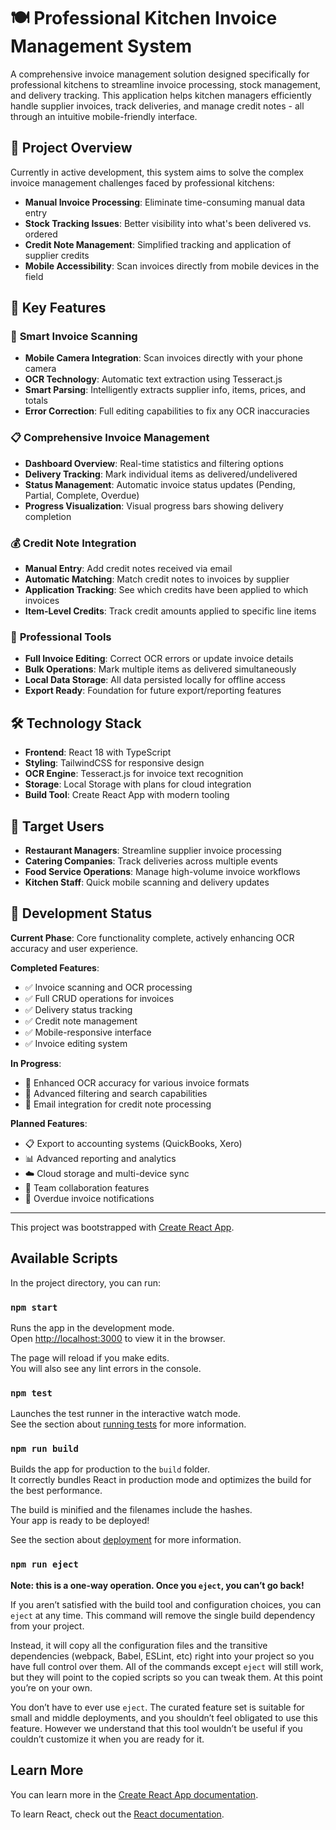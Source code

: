 # 🍽️ Professional Kitchen Invoice Management System

A comprehensive invoice management solution designed specifically for professional kitchens to streamline invoice processing, stock management, and delivery tracking. This application helps kitchen managers efficiently handle supplier invoices, track deliveries, and manage credit notes - all through an intuitive mobile-friendly interface.

## 🎯 Project Overview

Currently in active development, this system aims to solve the complex invoice management challenges faced by professional kitchens:

- **Manual Invoice Processing**: Eliminate time-consuming manual data entry
- **Stock Tracking Issues**: Better visibility into what's been delivered vs. ordered  
- **Credit Note Management**: Simplified tracking and application of supplier credits
- **Mobile Accessibility**: Scan invoices directly from mobile devices in the field

## 🚀 Key Features

### 📸 **Smart Invoice Scanning**
- **Mobile Camera Integration**: Scan invoices directly with your phone camera
- **OCR Technology**: Automatic text extraction using Tesseract.js
- **Smart Parsing**: Intelligently extracts supplier info, items, prices, and totals
- **Error Correction**: Full editing capabilities to fix any OCR inaccuracies

### 📋 **Comprehensive Invoice Management**
- **Dashboard Overview**: Real-time statistics and filtering options
- **Delivery Tracking**: Mark individual items as delivered/undelivered
- **Status Management**: Automatic invoice status updates (Pending, Partial, Complete, Overdue)
- **Progress Visualization**: Visual progress bars showing delivery completion

### 💰 **Credit Note Integration**
- **Manual Entry**: Add credit notes received via email
- **Automatic Matching**: Match credit notes to invoices by supplier
- **Application Tracking**: See which credits have been applied to which invoices
- **Item-Level Credits**: Track credit amounts applied to specific line items

### 🔧 **Professional Tools**
- **Full Invoice Editing**: Correct OCR errors or update invoice details
- **Bulk Operations**: Mark multiple items as delivered simultaneously  
- **Local Data Storage**: All data persisted locally for offline access
- **Export Ready**: Foundation for future export/reporting features

## 🛠️ Technology Stack

- **Frontend**: React 18 with TypeScript
- **Styling**: TailwindCSS for responsive design
- **OCR Engine**: Tesseract.js for invoice text recognition
- **Storage**: Local Storage with plans for cloud integration
- **Build Tool**: Create React App with modern tooling

## 🎯 Target Users

- **Restaurant Managers**: Streamline supplier invoice processing
- **Catering Companies**: Track deliveries across multiple events
- **Food Service Operations**: Manage high-volume invoice workflows
- **Kitchen Staff**: Quick mobile scanning and delivery updates

## 🚧 Development Status

**Current Phase**: Core functionality complete, actively enhancing OCR accuracy and user experience.

**Completed Features**:
- ✅ Invoice scanning and OCR processing
- ✅ Full CRUD operations for invoices
- ✅ Delivery status tracking
- ✅ Credit note management
- ✅ Mobile-responsive interface
- ✅ Invoice editing system

**In Progress**:
- 🔄 Enhanced OCR accuracy for various invoice formats
- 🔄 Advanced filtering and search capabilities
- 🔄 Email integration for credit note processing

**Planned Features**:
- 📋 Export to accounting systems (QuickBooks, Xero)
- 📊 Advanced reporting and analytics
- ☁️ Cloud storage and multi-device sync
- 👥 Team collaboration features
- 🔔 Overdue invoice notifications

---

This project was bootstrapped with [Create React App](https://github.com/facebook/create-react-app).

## Available Scripts

In the project directory, you can run:

### `npm start`

Runs the app in the development mode.\
Open [http://localhost:3000](http://localhost:3000) to view it in the browser.

The page will reload if you make edits.\
You will also see any lint errors in the console.

### `npm test`

Launches the test runner in the interactive watch mode.\
See the section about [running tests](https://facebook.github.io/create-react-app/docs/running-tests) for more information.

### `npm run build`

Builds the app for production to the `build` folder.\
It correctly bundles React in production mode and optimizes the build for the best performance.

The build is minified and the filenames include the hashes.\
Your app is ready to be deployed!

See the section about [deployment](https://facebook.github.io/create-react-app/docs/deployment) for more information.

### `npm run eject`

**Note: this is a one-way operation. Once you `eject`, you can’t go back!**

If you aren’t satisfied with the build tool and configuration choices, you can `eject` at any time. This command will remove the single build dependency from your project.

Instead, it will copy all the configuration files and the transitive dependencies (webpack, Babel, ESLint, etc) right into your project so you have full control over them. All of the commands except `eject` will still work, but they will point to the copied scripts so you can tweak them. At this point you’re on your own.

You don’t have to ever use `eject`. The curated feature set is suitable for small and middle deployments, and you shouldn’t feel obligated to use this feature. However we understand that this tool wouldn’t be useful if you couldn’t customize it when you are ready for it.

## Learn More

You can learn more in the [Create React App documentation](https://facebook.github.io/create-react-app/docs/getting-started).

To learn React, check out the [React documentation](https://reactjs.org/).
